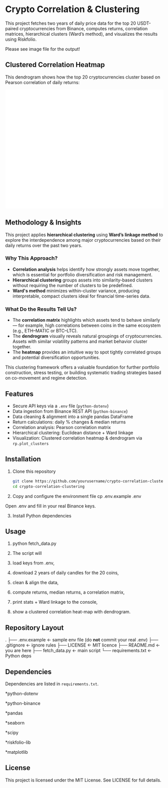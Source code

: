 # Crypto Correlation & Clustering

This project fetches two years of daily price data for the top 20 USDT-paired cryptocurrencies from Binance, computes returns, correlation matrices, hierarchical clusters (Ward’s method), and visualizes the results using Riskfolio.

Please see image file for the output!

## Clustered Correlation Heatmap

This dendrogram shows how the top 20 cryptocurrencies cluster based on Pearson correlation of daily returns:

![Clustered Correlation Heatmap](https://raw.githubusercontent.com/mzlmkrts/crypto-portfolio-risk-analysis/main/clustered_correlation.png)



## Methodology & Insights

This project applies **hierarchical clustering** using **Ward’s linkage method** to explore the interdependence among major cryptocurrencies based on their daily returns over the past two years.

### Why This Approach?

- **Correlation analysis** helps identify how strongly assets move together, which is essential for portfolio diversification and risk management.
- **Hierarchical clustering** groups assets into similarity-based clusters without requiring the number of clusters to be predefined.
- **Ward's method** minimizes within-cluster variance, producing interpretable, compact clusters ideal for financial time-series data.

### What Do the Results Tell Us?

- The **correlation matrix** highlights which assets tend to behave similarly — for example, high correlations between coins in the same ecosystem (e.g., ETH–MATIC or BTC–LTC).
- The **dendrogram** visually reveals natural groupings of cryptocurrencies. Assets with similar volatility patterns and market behavior cluster together.
- The **heatmap** provides an intuitive way to spot tightly correlated groups and potential diversification opportunities.

This clustering framework offers a valuable foundation for further portfolio construction, stress testing, or building systematic trading strategies based on co-movement and regime detection.




## Features

- Secure API keys via a `.env` file (`python-dotenv`)  
- Data ingestion from Binance REST API (`python-binance`)  
- Data cleaning & alignment into a single pandas DataFrame  
- Return calculations: daily % changes & median returns  
- Correlation analysis: Pearson correlation matrix  
- Hierarchical clustering: Euclidean distance + Ward linkage  
- Visualization: Clustered correlation heatmap & dendrogram via `rp.plot_clusters`

## Installation

1. Clone this repository  
   ```bash
   git clone https://github.com/yourusername/crypto-correlation-clustering.git
   cd crypto-correlation-clustering

2. Copy and configure the environment file
cp .env.example .env

Open .env and fill in your real Binance keys.

3. Install Python dependencies

## Usage

1. python fetch_data.py

2. The script will

3. load keys from .env,

4. download 2 years of daily candles for the 20 coins,

5. clean & align the data,

6. compute returns, median returns, a correlation matrix,

7. print stats + Ward linkage to the console,

8. show a clustered correlation heat-map with dendrogram.

## Repository Layout

.
├── .env.example      ← sample env file (do **not** commit your real .env)
├── .gitignore        ← ignore rules
├── LICENSE           ← MIT licence
├── README.md         ← you are here
├── fetch_data.py     ← main script
└── requirements.txt  ← Python deps

## Dependencies

Dependencies are listed in `requirements.txt`.

*python-dotenv

*python-binance

*pandas

*seaborn

*scipy

*riskfolio-lib

*matplotlib

## License

This project is licensed under the MIT License. See LICENSE for full details.
